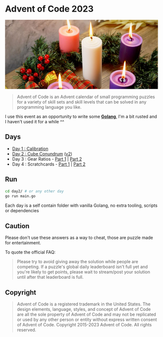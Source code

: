 # Advent of Code 2023

![](./advent-logo.jpg)

> Advent of Code is an Advent calendar of small programming puzzles for a variety of skill sets and skill levels that can be solved in any programming language you like.

I use this event as an opportunity to write some **[Golang](https://go.dev/)**, I'm a bit rusted and I haven't used it for a while ^^

## Days

* [Day 1 : Calibration](./day01/main.go)
* [Day 2 : Cube Conundrum](./day02/main.go) ([v2](./day02/main_v2.go))
* Day 3 : Gear Ratios - [Part 1](./day03/main.go) | [Part 2](./day03/main_part2.go)
* Day 4 : Scratchcards - [Part 1](./day04/main.go) | [Part 2](./day04/main_part2.go)

## Run

```sh
cd day2/ # or any other day
go run main.go
```

Each day is a self contain folder with vanilla Golang, no extra tooling, scripts or dependencies

## Caution

Please don't use these answers as a way to cheat, those are puzzle made for entertainment.

To quote the official FAQ:

> Please try to avoid giving away the solution while people are competing. If a puzzle's global daily leaderboard isn't full yet and you're likely to get points, please wait to stream/post your solution until after that leaderboard is full.

## Copyright

> Advent of Code is a registered trademark in the United States. The design elements, language, styles, and concept of Advent of Code are all the sole property of Advent of Code and may not be replicated or used by any other person or entity without express written consent of Advent of Code. Copyright 2015-2023 Advent of Code. All rights reserved.